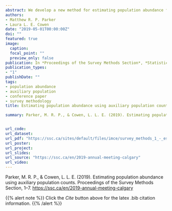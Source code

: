 ```yaml
---
abstract: We develop a new method for estimating population abundance for notoriously difficult to count populations. This is made possible using an easy to count auxiliary population with a known link to the target population. The new models require population specific domain knowledge, and can be easily applied using existing software to estimate population abundances where offspring are more readily counted than the adults. Applications could include parent/offspring, predator/prey, and symbiotic relations in which one population is more feasible to study than the other.
authors:
- Matthew R. P. Parker
- Laura L. E. Cowen
date: "2019-05-01T00:00:00Z"
doi: ""
featured: true
image:
  caption: 
  focal_point: ""
  preview_only: false
publication: In *Proceedings of the Survey Methods Section*, *Statistical Society of Canada*
publication_types:
- "1"
publishDate: ""
tags:
- population abundance
- auxiliary population
- conference paper
- survey methodology
title: Estimating population abundance using auxiliary population counts

summary: Parker, M. R. P., & Cowen, L. L. E. (2019). Estimating population abundance using auxiliary population counts. Proceedings of the Survey Methods Section, 1–7.


url_code: 
url_dataset: 
url_pdf: "https://ssc.ca/sites/default/files/imce/survey_methods_1_-_estimating_population_abundance_using_auxiliary_population_counts_parker_cowen_ssc2019_5.pdf"
url_poster: 
url_project: 
url_slides: 
url_source: "https://ssc.ca/en/2019-annual-meeting-calgary"
url_video: 
---
```


Parker, M. R. P., & Cowen, L. L. E. (2019). Estimating population abundance using auxiliary population counts. Proceedings of the Survey Methods Section, 1–7. https://ssc.ca/en/2019-annual-meeting-calgary

{{% alert note %}}
Click the *Cite* button above for the latex .bib citation information.
{{% /alert %}}
